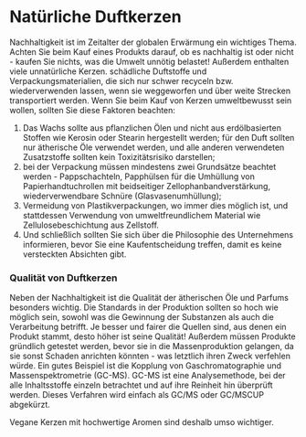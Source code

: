 # Natürliche Duftkerzen

Nachhaltigkeit ist im Zeitalter der globalen Erwärmung ein wichtiges Thema. Achten Sie beim Kauf eines Produkts darauf, ob es nachhaltig ist oder nicht - kaufen Sie nichts, was die Umwelt unnötig belastet! Außerdem enthalten viele unnatürliche Kerzen. schädliche Duftstoffe und Verpackungsmaterialien, die sich nur schwer recyceln bzw. wiederverwenden lassen, wenn sie weggeworfen und über weite Strecken transportiert werden. Wenn Sie beim Kauf von Kerzen umweltbewusst sein wollen, sollten Sie diese Faktoren beachten:

1. Das Wachs sollte aus pflanzlichen Ölen und nicht aus erdölbasierten Stoffen wie Kerosin oder Stearin hergestellt werden; für den Duft sollten nur ätherische Öle verwendet werden, und alle anderen verwendeten Zusatzstoffe sollten kein Toxizitätsrisiko darstellen; 
2. bei der Verpackung müssen mindestens zwei Grundsätze beachtet werden - Pappschachteln, Papphülsen für die Umhüllung von Papierhandtuchrollen mit beidseitiger Zellophanbandverstärkung, wiederverwendbare Schnüre (Glasvasenumhüllung); 
3. Vermeidung von Plastikverpackungen, wo immer dies möglich ist, und stattdessen Verwendung von umweltfreundlichem Material wie Zellulosebeschichtung aus Zellstoff.
4. Und schließlich sollten Sie sich über die Philosophie des Unternehmens informieren, bevor Sie eine Kaufentscheidung treffen, damit es keine versteckten Absichten gibt.

 
### Qualität von Duftkerzen
Neben der Nachhaltigkeit ist die Qualität der ätherischen Öle und Parfums besonders wichtig. Die Standards in der Produktion sollten so hoch wie möglich sein, sowohl was die Gewinnung der Substanzen als auch die Verarbeitung betrifft. Je besser und fairer die Quellen sind, aus denen ein Produkt stammt, desto höher ist seine Qualität! Außerdem müssen Produkte gründlich getestet werden, bevor sie in die Massenproduktion gelangen, da sie sonst Schaden anrichten könnten - was letztlich ihren Zweck verfehlen würde. Ein gutes Beispiel ist die Kopplung von Gaschromatographie und Massenspektrometrie (GC-MS). GC-MS ist eine Analysemethode, bei der alle Inhaltsstoffe einzeln betrachtet und auf ihre Reinheit hin überprüft werden. Dieses Verfahren wird einfach als GC/MS oder GC/MSCUP abgekürzt.
 
Vegane Kerzen mit hochwertige Aromen sind deshalb umso wichtiger.
